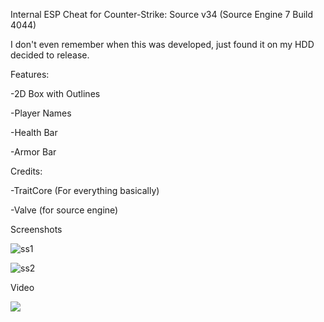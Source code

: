 Internal ESP Cheat for Counter-Strike: Source v34 (Source Engine 7 Build 4044)



I don't even remember when this was developed, just found it on my HDD decided to release. 


Features:


-2D Box with Outlines

-Player Names

-Health Bar

-Armor Bar


Credits:

-TraitCore (For everything basically)

-Valve (for source engine)


Screenshots


![ss1](https://i.hizliresim.com/yhddhv1.png)



![ss2](https://i.hizliresim.com/b7ijf1u.png)


Video

[<img src="https://img.youtube.com/vi/l2gOXo86kt4/maxresdefault.jpg">](https://www.youtube.com/watch?v=l2gOXo86kt4 "")
